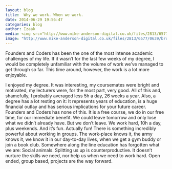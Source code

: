 ```yaml
---
layout: blog
title:  Why we work. When we work.
date: 2014-06-29 19:56:47
categories: blog
author: Izaak
media: <img src="http://www.mike-anderson-digital.co.uk/files/2813/6577/0639/broken-computer.jpg">
image: "http://www.mike-anderson-digital.co.uk/files/2813/6577/0639/broken-computer.jpg"
---
```


Founders and Coders has been the one of the most intense academic challenges of my life. If it wasn’t for the last few weeks of my degree, I would be completely unfamiliar with the volume of work we’ve managed to get through so far. This time around, however, the work is a lot more enjoyable. 

I enjoyed my degree. It was interesting, my coursemates were bright and motivated, my lecturers were, for the most part, very good. All of this and, shamefully, I probably averaged less 5h a day, 26 weeks a year. Also, a degree has a lot resting on it: It represents years of education, is a huge financial outlay and has serious implications for your future career. Founders and Coders has none of this. It is a free course, we do in our free time, for our immediate benefit. We could leave tomorrow and only lose what we didn’t already have. But we don’t leave. We work hard, 10h a day, plus weekends. And it’s fun. Actually fun! There is something incredibly powerful about working in groups. The work-place knows it, the army knows it, we know it in our day-to-day lives, when we get a gym buddy or join a book club. Somewhere along the line education has forgotten what we are: Social animals. Splitting us up is counterproductive. It doesn’t nurture the skills we need, nor help us when we need to work hard. Open ended, group based, projects are the way forward.